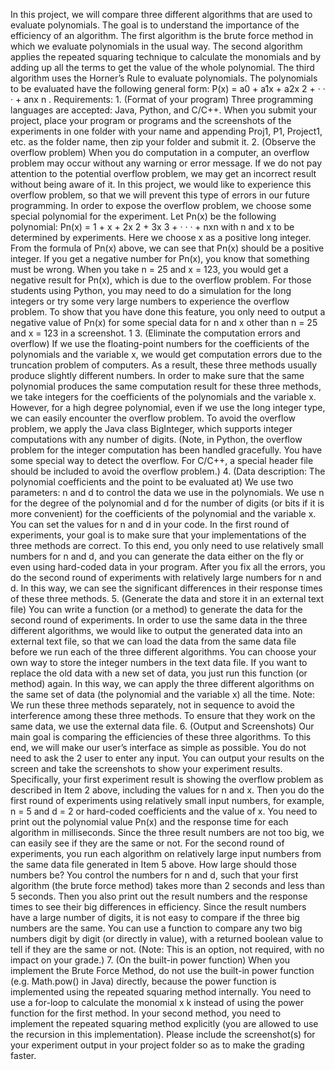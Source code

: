 In this project, we will compare three different algorithms that are used to evaluate polynomials. The goal is to understand the importance of the efficiency of an algorithm. The first algorithm is the brute force method in which we evaluate polynomials in the usual way. The second algorithm applies the repeated squaring technique to calculate the monomials and by adding up all the terms to get the value of the whole polynomial. The third algorithm uses the Horner’s Rule to evaluate polynomials. The polynomials to be evaluated have the following general form: P(x) = a0 + a1x + a2x 2 + · · · + anx n . Requirements: 1. (Format of your program) Three programming languages are accepted: Java, Python, and C/C++. When you submit your project, place your program or programs and the screenshots of the experiments in one folder with your name and appending Proj1, P1, Project1, etc. as the folder name, then zip your folder and submit it. 2. (Observe the overflow problem) When you do computation in a computer, an overflow problem may occur without any warning or error message. If we do not pay attention to the potential overflow problem, we may get an incorrect result without being aware of it. In this project, we would like to experience this overflow problem, so that we will prevent this type of errors in our future programming. In order to expose the overflow problem, we choose some special polynomial for the experiment. Let Pn(x) be the following polynomial: Pn(x) = 1 + x + 2x 2 + 3x 3 + · · · + nxn with n and x to be determined by experiments. Here we choose x as a positive long integer. From the formula of Pn(x) above, we can see that Pn(x) should be a positive integer. If you get a negative number for Pn(x), you know that something must be wrong. When you take n = 25 and x = 123, you would get a negative result for Pn(x), which is due to the overflow problem. For those students using Python, you may need to do a simulation for the long integers or try some very large numbers to experience the overflow problem. To show that you have done this feature, you only need to output a negative value of Pn(x) for some special data for n and x other than n = 25 and x = 123 in a screenshot. 1 3. (Eliminate the computation errors and overflow) If we use the floating-point numbers for the coefficients of the polynomials and the variable x, we would get computation errors due to the truncation problem of computers. As a result, these three methods usually produce slightly different numbers. In order to make sure that the same polynomial produces the same computation result for these three methods, we take integers for the coefficients of the polynomials and the variable x. However, for a high degree polynomial, even if we use the long integer type, we can easily encounter the overflow problem. To avoid the overflow problem, we apply the Java class BigInteger, which supports integer computations with any number of digits. (Note, in Python, the overflow problem for the integer computation has been handled gracefully. You have some special way to detect the overflow. For C/C++, a special header file should be included to avoid the overflow problem.) 4. (Data description: The polynomial coefficients and the point to be evaluated at) We use two parameters: n and d to control the data we use in the polynomials. We use n for the degree of the polynomial and d for the number of digits (or bits if it is more convenient) for the coefficients of the polynomial and the variable x. You can set the values for n and d in your code. In the first round of experiments, your goal is to make sure that your implementations of the three methods are correct. To this end, you only need to use relatively small numbers for n and d, and you can generate the data either on the fly or even using hard-coded data in your program. After you fix all the errors, you do the second round of experiments with relatively large numbers for n and d. In this way, we can see the significant differences in their response times of these three methods. 5. (Generate the data and store it in an external text file) You can write a function (or a method) to generate the data for the second round of experiments. In order to use the same data in the three different algorithms, we would like to output the generated data into an external text file, so that we can load the data from the same data file before we run each of the three different algorithms. You can choose your own way to store the integer numbers in the text data file. If you want to replace the old data with a new set of data, you just run this function (or method) again. In this way, we can apply the three different algorithms on the same set of data (the polynomial and the variable x) all the time. Note: We run these three methods separately, not in sequence to avoid the interference among these three methods. To ensure that they work on the same data, we use the external data file. 6. (Output and Screenshots) Our main goal is comparing the efficiencies of these three algorithms. To this end, we will make our user’s interface as simple as possible. You do not need to ask the 2 user to enter any input. You can output your results on the screen and take the screenshots to show your experiment results. Specifically, your first experiment result is showing the overflow problem as described in Item 2 above, including the values for n and x. Then you do the first round of experiments using relatively small input numbers, for example, n = 5 and d = 2 or hard-coded coefficients and the value of x. You need to print out the polynomial value Pn(x) and the response time for each algorithm in milliseconds. Since the three result numbers are not too big, we can easily see if they are the same or not. For the second round of experiments, you run each algorithm on relatively large input numbers from the same data file generated in Item 5 above. How large should those numbers be? You control the numbers for n and d, such that your first algorithm (the brute force method) takes more than 2 seconds and less than 5 seconds. Then you also print out the result numbers and the response times to see their big differences in efficiency. Since the result numbers have a large number of digits, it is not easy to compare if the three big numbers are the same. You can use a function to compare any two big numbers digit by digit (or directly in value), with a returned boolean value to tell if they are the same or not. (Note: This is an option, not required, with no impact on your grade.) 7. (On the built-in power function) When you implement the Brute Force Method, do not use the built-in power function (e.g. Math.pow() in Java) directly, because the power function is implemented using the repeated squaring method internally. You need to use a for-loop to calculate the monomial x k instead of using the power function for the first method. In your second method, you need to implement the repeated squaring method explicitly (you are allowed to use the recursion in this implementation). Please include the screenshot(s) for your experiment output in your project folder so as to make the grading faster.
